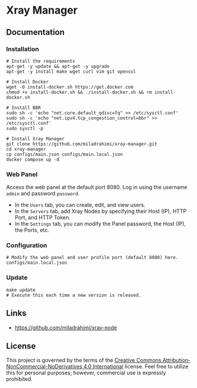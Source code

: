 # Xray Manager

## Documentation

### Installation

```shell
# Install the requirements
apt-get -y update && apt-get -y upgrade
apt-get -y install make wget curl vim git openssl

# Install Docker
wget -O install-docker.sh https://get.docker.com
chmod +x install-docker.sh && ./install-docker.sh && rm install-docker.sh

# Install BBR
sudo sh -c 'echo "net.core.default_qdisc=fq" >> /etc/sysctl.conf'
sudo sh -c 'echo "net.ipv4.tcp_congestion_control=bbr" >> /etc/sysctl.conf'
sudo sysctl -p
```

```shell
# Install Xray Manager
git clone https://github.com/miladrahimi/xray-manager.git
cd xray-manager
cp configs/main.json configs/main.local.json
docker compose up -d
```

### Web Panel

Access the web panel at the default port 8080. Log in using the username `admin` and password `password`.
* In the `Users` tab, you can create, edit, and view users.
* In the `Servers` tab, add Xray Nodes by specifying their Host (IP), HTTP Port, and HTTP Token.
* In the `Settings` tab, you can modify the Panel password, the Host (IP), the Ports, etc.

### Configuration

```shell
# Modify the web panel and user profile port (default 8080) here.
configs/main.local.json
```

### Update

``` shell
make update
# Execute this each time a new version is released.
```

## Links

* https://github.com/miladrahimi/xray-node

## License

This project is governed by the terms of the [Creative Commons Attribution-NonCommercial-NoDerivatives 4.0 International](LICENSE.md) license.
Feel free to utilize this for personal purposes; however, commercial use is expressly prohibited.
